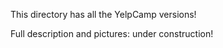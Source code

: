 
This directory has all the YelpCamp versions! 



Full description and pictures: under construction!
